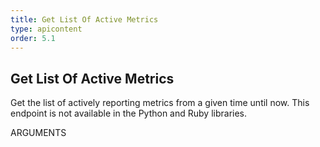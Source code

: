 ```yaml
---
title: Get List Of Active Metrics
type: apicontent
order: 5.1
---
```


## Get List Of Active Metrics
Get the list of actively reporting metrics from a given time until now. This endpoint is not available in the Python and Ruby libraries.

ARGUMENTS